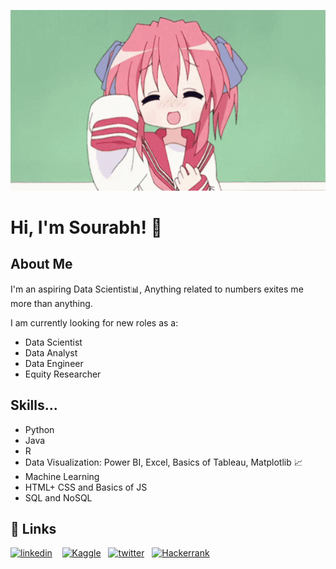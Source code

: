 ![Hello](https://github.com/sourabhs701/Sourabhs701/blob/main/tenor.gif)
# Hi, I'm Sourabh! 👋

  
## About Me
I'm an aspiring Data Scientist📊, Anything related to numbers exites me more than anything. <br>

I am currently looking for new roles as a:
- Data Scientist
- Data Analyst
- Data Engineer 
- Equity Researcher

  
## Skills...
- Python 
- Java
- R 
- Data Visualization: Power BI, Excel, Basics of Tableau, Matplotlib 📈
- Machine Learning 
- HTML+ CSS and Basics of JS 
- SQL and NoSQL 

  
## 🔗 Links

[![linkedin](https://img.shields.io/badge/linkedin-0A66C2?style=for-the-badge&logo=linkedin&logoColor=white)](https://www.linkedin.com/in/sourabhs701/) &nbsp;&nbsp;
[![Kaggle](https://img.shields.io/badge/Kaggle-035a7d?style=for-the-badge&logo=kaggle&logoColor=white)](https://www.kaggle.com/sourabhs701)&nbsp;&nbsp;
[![twitter](https://img.shields.io/badge/twitter-1DA1F2?style=for-the-badge&logo=twitter&logoColor=white)](https://twitter.com/sourabh.eth)&nbsp;&nbsp;
[![Hackerrank](https://img.shields.io/badge/-Hackerrank-2EC866?style=for-the-badge&logo=HackerRank&logoColor=white)](https://www.hackerrank.com/Sourabhs701)&nbsp;&nbsp; 

